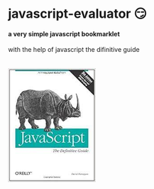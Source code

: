 # javascript-evaluator 😏                                                                                       
#### a very simple javascript bookmarklet 
 
with the help of javascript the difinitive guide<br/><br/><br/>
![difinitive guide](download.jpg)
